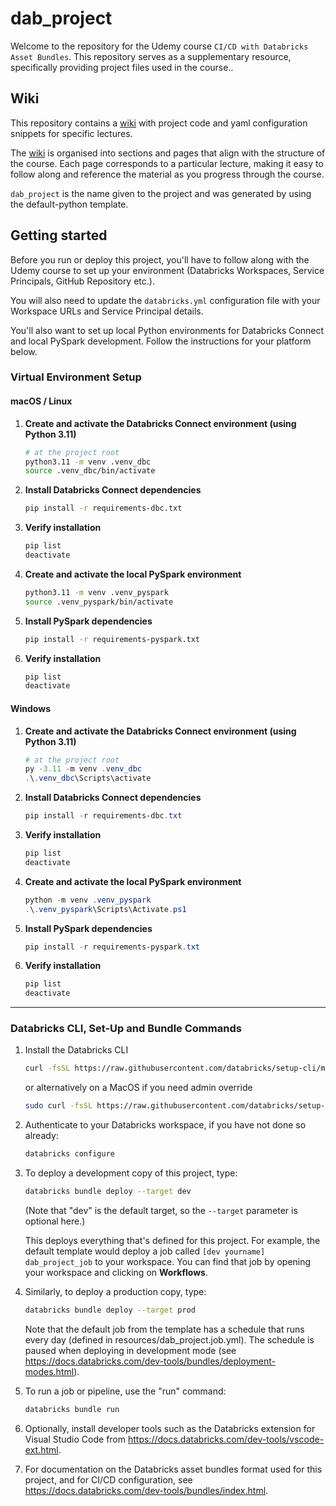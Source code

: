 # dab_project
Welcome to the repository for the Udemy course `CI/CD with Databricks Asset Bundles`. This repository serves as a supplementary resource, specifically providing project files used in the course..

## Wiki
This repository contains a [wiki](https://github.com/pathfinder-analytics-uk/dab_project/wiki) with project code and yaml configuration snippets for specific lectures.

The [wiki](https://github.com/pathfinder-analytics-uk/dab_project/wiki) is organised into sections and pages that align with the structure of the course. Each page corresponds to a particular lecture, making it easy to follow along and reference the material as you progress through the course.

`dab_project` is the name given to the project and was generated by using the default-python template.

## Getting started

Before you run or deploy this project, you'll have to follow along with the Udemy course to set up your environment (Databricks Workspaces, Service Principals, GitHub Repository etc.).

You will also need to update the `databricks.yml` configuration file with your Workspace URLs and Service Principal details.

You'll also want to set up local Python environments for Databricks Connect and local PySpark development. Follow the instructions for your platform below.

### Virtual Environment Setup

#### macOS / Linux

1. **Create and activate the Databricks Connect environment (using Python 3.11)**
   ```bash
   # at the project root
   python3.11 -m venv .venv_dbc
   source .venv_dbc/bin/activate
   ```
2. **Install Databricks Connect dependencies**
   ```bash
   pip install -r requirements-dbc.txt
   ```
3. **Verify installation**
   ```bash
   pip list
   deactivate
   ```

4. **Create and activate the local PySpark environment**
   ```bash
   python3.11 -m venv .venv_pyspark
   source .venv_pyspark/bin/activate
   ```
5. **Install PySpark dependencies**
   ```bash
   pip install -r requirements-pyspark.txt
   ```
6. **Verify installation**
   ```bash
   pip list
   deactivate
   ```

#### Windows

1. **Create and activate the Databricks Connect environment (using Python 3.11)**
   ```powershell
   # at the project root
   py -3.11 -m venv .venv_dbc
   .\.venv_dbc\Scripts\activate
   ```
2. **Install Databricks Connect dependencies**
   ```powershell
   pip install -r requirements-dbc.txt
   ```
3. **Verify installation**
   ```powershell
   pip list
   deactivate
   ```

4. **Create and activate the local PySpark environment**
   ```powershell
   python -m venv .venv_pyspark
   .\.venv_pyspark\Scripts\Activate.ps1
   ```
5. **Install PySpark dependencies**
   ```powershell
   pip install -r requirements-pyspark.txt
   ```
6. **Verify installation**
   ```powershell
   pip list
   deactivate
   ```

---
### Databricks CLI, Set-Up and Bundle Commands

1. Install the Databricks CLI
   ```bash
   curl -fsSL https://raw.githubusercontent.com/databricks/setup-cli/main/install.sh | sh
   ```
   or alternatively on a MacOS if you need admin override
   ```bash
   sudo curl -fsSL https://raw.githubusercontent.com/databricks/setup-cli/main/install.sh | sudo sh
   ```

2. Authenticate to your Databricks workspace, if you have not done so already:
    ```bash
    databricks configure
    ```

3. To deploy a development copy of this project, type:
    ```bash
    databricks bundle deploy --target dev
    ```
    (Note that "dev" is the default target, so the `--target` parameter
    is optional here.)

    This deploys everything that's defined for this project.
    For example, the default template would deploy a job called
    `[dev yourname] dab_project_job` to your workspace.
    You can find that job by opening your workspace and clicking on **Workflows**.

4. Similarly, to deploy a production copy, type:
   ```bash
   databricks bundle deploy --target prod
   ```

   Note that the default job from the template has a schedule that runs every day
   (defined in resources/dab_project.job.yml). The schedule
   is paused when deploying in development mode (see
   https://docs.databricks.com/dev-tools/bundles/deployment-modes.html).

5. To run a job or pipeline, use the "run" command:
   ```bash
   databricks bundle run
   ```

6. Optionally, install developer tools such as the Databricks extension for Visual Studio Code from
   https://docs.databricks.com/dev-tools/vscode-ext.html.

7. For documentation on the Databricks asset bundles format used
   for this project, and for CI/CD configuration, see
   https://docs.databricks.com/dev-tools/bundles/index.html.


